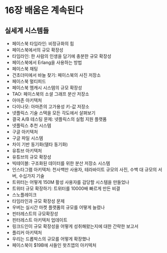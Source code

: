 # 16장 배움은 계속된다

## 실세계 시스템들
- 페이스북 타임라인: 비정규화의 힘
- 페이스북에서의 규모 확장성
- 타임라인: 한 사람의 인생을 담기에 충분한 규모 확장성
- 페이스북에서 Erlang을 사용하는 방법
- 페이스북 채팅
- 건초더미에서 바늘 찾기: 페이스북의 사진 저장소
- 페이스북 멀티피드
- 페이스북 멤캐시 시스템의 규모 확장성
- TAO: 페이스북의 소셜 그래프 분산 저장소
- 아마존 아키텍처
- 다이나모: 아마존의 고가용성 키-값 저장소
- 넷플릭스 기술 스택을 모든 각도에서 살펴보기
- 결국 A/B 테스팅 문제: 넷플릭스의 실험 지원 플랫폼
- 넷플릭스 추천 시스템
- 구글 아키텍처
- 구글 파일 시스템
- 차이 기반 동기화(델타 동기화)
- 유튜브 아키텍처
- 유튜브의 규모 확장성
- 빅테이블: 구조화된 데이터를 위한 분산 저장소 시스템
- 인스타그램 아키텍처: 천사백만 사용자, 테라바이트 규모의 사진, 수백 대 규모의 서버, 수십가지 기술
- 트위터는 어떻게 150M 활성 사용자를 감당할 시스템을 만들었나
- 트위터 규모 확장하기: 트위터를 10000배 빠르게 만든 비결
- 스노플레이크
- 타임라인과 규모 확장성 문제
- 우버는 실시간 마켓 플랫폼의 규모를 어떻게 늘렸나
- 핀터레스트의 규모확장성
- 핀터레스트 아키텍처 업데이트
- 링크드인이 규모 확장성을 어떻게 성취해왔는지에 대한 간략한 보고서
- 플리커 아키텍처
- 우리는 드롭박스의 규모를 어떻게 확장했나
- 페이스북이 $19B에 사들인 왓츠앱의 아키텍처